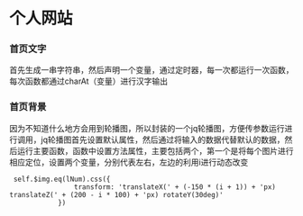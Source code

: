# 个人网站  
### 首页文字  
首先生成一串字符串，然后声明一个变量，通过定时器，每一次都运行一次函数，每次函数都通过charAt（变量）进行汉字输出   
### 首页背景  
因为不知道什么地方会用到轮播图，所以封装的一个jq轮播图，方便传参数运行进行调用，jq轮播图首先设置默认属性，然后通过将输入的数据代替默认的数据，然后运行主要函数，函数中设置方法属性，主要包括两个，第一个是将每个图片进行相应定位，设置两个变量，分别代表左右，左边的利用i进行动态改变  
```
 self.$img.eq(lNum).css({
                transform: 'translateX(' + (-150 * (i + 1)) + 'px) translateZ(' + (200 - i * 100) + 'px) rotateY(30deg)'
            })
```
